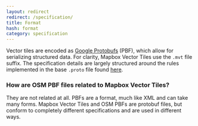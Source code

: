 ```yaml
---
layout: redirect
redirect: /specification/
title: Format
hash: format
category: specification
---
```


Vector tiles are encoded as [Google Protobufs](https://github.com/google/protobuf) (PBF), which allow for serializing structured data. For clarity, Mapbox Vector Tiles use the `.mvt` file suffix. The specification details are largely structured around the rules implemented in the base `.proto` file found [here]({{site.version_url}}{{site.current}}/vector_tile.proto).

### How are OSM PBF files related to Mapbox Vector Tiles?

They are not related at all. PBFs are a format, much like XML and can take many forms. Mapbox Vector Tiles and OSM PBFs are protobuf files, but conform to completely different specifications and are used in different ways.